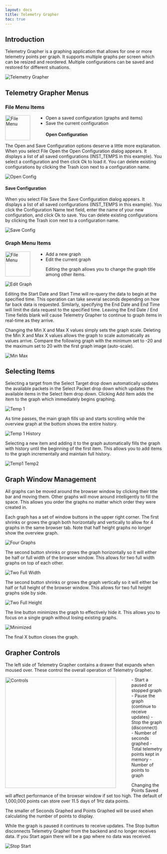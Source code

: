 ```yaml
---
layout: docs
title: Telemetry Grapher
toc: true
---
```


## Introduction

Telemetry Grapher is a graphing application that allows for one or more telemetry points per graph. It supports multiple graphs per screen which can be resized and reordered. Multiple configurations can be saved and restored for different situations.

![Telemetry Grapher]({{site.baseurl}}/img/v5/telemetry_grapher/telemetry_grapher.png)

## Telemetry Grapher Menus

### File Menu Items

<!-- Image sized to match up with bullets -->

<img src="{{site.baseurl}}/img/v5/telemetry_grapher/file_menu.png"
     alt="File Menu"
     style="float: left; margin-right: 50px; height: 80px;" />

- Open a saved configuration (graphs and items)
- Save the current configuration

#### Open Configuration

The Open and Save Configuration options deserve a little more explanation. When you select File Open the Open Configuration dialog appears. It displays a list of all saved configurations (INST_TEMPS in this example). You select a configuration and then click Ok to load it. You can delete existing configurations by clicking the Trash icon next to a configuration name.

![Open Config]({{site.baseurl}}/img/v5/telemetry_grapher/open_config.png)

#### Save Configuration

When you select File Save the Save Configuration dialog appears. It displays a list of all saved configurations (INST_TEMPS in this example). You click the Configuration Name text field, enter the name of your new configuration, and click Ok to save. You can delete existing configurations by clicking the Trash icon next to a configuration name.

![Save Config]({{site.baseurl}}/img/v5/telemetry_grapher/save_config.png)

### Graph Menu Items

<!-- Image sized to match up with bullets -->

<img src="{{site.baseurl}}/img/v5/telemetry_grapher/graph_menu.png"
     alt="File Menu"
     style="float: left; margin-right: 50px; height: 80px;" />

- Add a new graph
- Edit the current graph

Editing the graph allows you to change the graph title among other items.

![Edit Graph]({{site.baseurl}}/img/v5/telemetry_grapher/edit_graph.png)

Editing the Start Date and Start Time will re-query the data to begin at the specified time. This operation can take several seconds depending on how far back data is requested. Similarly, specifying the End Date and End Time will limit the data request to the specified time. Leaving the End Date / End Time fields blank will cause Telemetry Grapher to continue to graph items in real-time as they arrive.

Changing the Min X and Max X values simply sets the graph scale. Deleting the Min X and Max X values allows the graph to scale automatically as values arrive. Compare the following graph with the minimum set to -20 and the maximum set to 20 with the first graph image (auto-scale).

![Min Max]({{site.baseurl}}/img/v5/telemetry_grapher/graph_min_max.png)

## Selecting Items

Selecting a target from the Select Target drop down automatically updates the available packets in the Select Packet drop down which updates the available items in the Select Item drop down. Clicking Add Item adds the item to the graph which immediately begins graphing.

![Temp 1]({{site.baseurl}}/img/v5/telemetry_grapher/graph_temp1.png)

As time passes, the main graph fills up and starts scrolling while the overview graph at the bottom shows the entire history.

![Temp 1 History]({{site.baseurl}}/img/v5/telemetry_grapher/graph_temp1_time.png)

Selecting a new item and adding it to the graph automatically fills the graph with history until the beginning of the first item. This allows you to add items to the graph incrementally and maintain full history.

![Temp1 Temp2]({{site.baseurl}}/img/v5/telemetry_grapher/graph_temp1_temp2.png)

## Graph Window Management

All graphs can be moved around the browser window by clicking their title bar and moving them. Other graphs will move around intelligently to fill the space. This allows you order the graphs no matter which order they were created in.

Each graph has a set of window buttons in the upper right corner. The first shrinks or grows the graph both horizontally and vertically to allow for 4 graphs in the same browser tab. Note that half height graphs no longer show the overview graph.

![Four Graphs]({{site.baseurl}}/img/v5/telemetry_grapher/four_graphs.png)

The second button shrinks or grows the graph horizontally so it will either be half or full width of the browser window. This allows for two full width graphs on top of each other.

![Two Full Width]({{site.baseurl}}/img/v5/telemetry_grapher/two_full_width.png)

The second button shrinks or grows the graph vertically so it will either be half or full height of the browser window. This allows for two full height graphs side by side.

![Two Full Height]({{site.baseurl}}/img/v5/telemetry_grapher/two_full_height.png)

The line button minimizes the graph to effectively hide it. This allows you to focus on a single graph without losing existing graphs.

![Minimized]({{site.baseurl}}/img/v5/telemetry_grapher/minimized.png)

The final X button closes the graph.

## Grapher Controls

The left side of Telemetry Grapher contains a drawer that expands when moused over. These control the overall operation of Telemetry Grapher.

<!-- Image sized to match up with bullets -->

<img src="{{site.baseurl}}/img/v5/telemetry_grapher/grapher_controls.png"
     alt="Controls"
     style="float: left; margin-right: 50px; height: 355px;" />

<div style="height: 25px" />
- Start a paused or stopped graph
- Pause the graph (continue to receive updates)
- Stop the graph (disconnect)
<div style="height: 2px" />
- Number of seconds graphed
- Total telemetry points kept in memory
- Number of points to graph
<div style="height: 2px" />

Changing the Points Saved will affect performance of the browser window if set too high. The default of 1,000,000 points can store over 11.5 days of 1Hz data points.

The smaller of Seconds Graphed and Points Graphed will be used when calculating the number of points to display.

While the graph is paused it continues to receive updates. The Stop button disconnects Telemetry Grapher from the backend and no longer receives data. If you Start again there will be a gap where no data was received.

![Stop Start]({{site.baseurl}}/img/v5/telemetry_grapher/stop_start.png)
